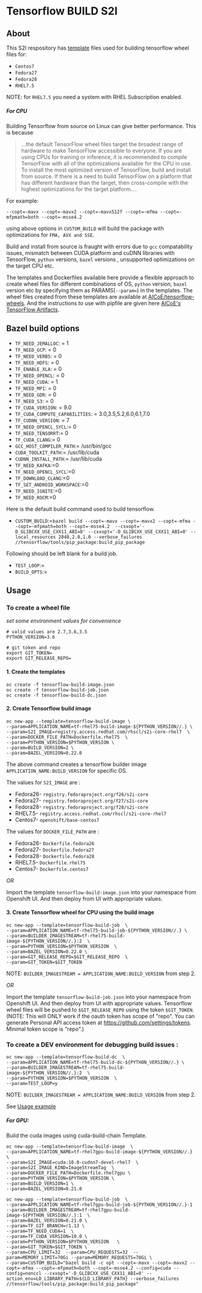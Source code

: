 # Tensorflow BUILD S2I

## About

This S2I respository has [template](https://docs.openshift.org/latest/dev_guide/templates.html) files used for building tensorflow wheel files for:
* `Centos7`
* `Fedora27`
* `Fedora28`
* `RHEL7.5`

NOTE: for `RHEL7.5` you need a system with RHEL Subscription enabled.

##### For CPU
Building Tensorflow from source on Linux can give better performance.
This is because 
> ...the default TensorFlow wheel files target the broadest range of hardware to make TensorFlow accessible to everyone.
> If you are using CPUs for training or inference, it is recommended to compile TensorFlow with all of the optimizations available for the CPU in use.
> To install the most optimized version of TensorFlow, build and install from source. 
> If there is a need to build TensorFlow on a platform that has different hardware than the target, 
> then cross-compile with the highest optimizations for the target platform....

For example:

```--copt=-mavx --copt=-mavx2 --copt=-mavx512f --copt=-mfma --copt=-mfpmath=both --copt=-msse4.2 ```

using above options in `CUSTOM_BUILD` will build the package with optimizations for `FMA, AVX and SSE`.

Build and install from source is fraught with errors due to `gcc` compatability issues, mismatch between CUDA platform and cuDNN libraries with TensorFlow, `python` versions, `bazel` versions , unsupported optimizations on the target CPU etc.

The templates and Dockerfiles available here provide a flexible approach to create wheel files for different combinations of OS, `python` version, `bazel` version etc by specifying them as PARAMS(`--param=`) in the templates. 
The wheel files created from these templates are available at [AICoE/tensorflow-wheels](https://github.com/AICoE/tensorflow-wheels/releases).
And the instructions to use with pipfile are given here [AICoE's TensorFlow Artifacts](https://tensorflow.pypi.thoth-station.ninja/).


## Bazel build options
* `TF_NEED_JEMALLOC`: = 1
* `TF_NEED_GCP`: = 0
* `TF_NEED_VERBS`: = 0
* `TF_NEED_HDFS`: = 0
* `TF_ENABLE_XLA`: = 0
* `TF_NEED_OPENCL`: = 0
* `TF_NEED_CUDA`: = 1
* `TF_NEED_MPI`: = 0
* `TF_NEED_GDR`: = 0
* `TF_NEED_S3`: = 0
* `TF_CUDA_VERSION`: = 9.0
* `TF_CUDA_COMPUTE_CAPABILITIES`: = 3.0,3.5,5.2,6.0,6.1,7.0
* `TF_CUDNN_VERSION`: = 7
* `TF_NEED_OPENCL_SYCL`:= 0
* `TF_NEED_TENSORRT`:= 0
* `TF_CUDA_CLANG`:= 0
* `GCC_HOST_COMPILER_PATH`:= /usr/bin/gcc
* `CUDA_TOOLKIT_PATH`:= /usr/lib/cuda
* `CUDNN_INSTALL_PATH`:= /usr/lib/cuda
* `TF_NEED_KAFKA`:=0
* `TF_NEED_OPENCL_SYCL`:=0
* `TF_DOWNLOAD_CLANG`:=0
* `TF_SET_ANDROID_WORKSPACE`:=0
* `TF_NEED_IGNITE`:=0
* `TF_NEED_ROCM`:=0

Here is the default build command used to build tensorflow. 
* `CUSTOM_BUILD`:=`bazel build --copt=-mavx --copt=-mavx2 --copt=-mfma --copt=-mfpmath=both --copt=-msse4.2  --cxxopt='-D_GLIBCXX_USE_CXX11_ABI=0' --cxxopt='-D_GLIBCXX_USE_CXX11_ABI=0' --local_resources 2048,2.0,1.0 --verbose_failures //tensorflow/tools/pip_package:build_pip_package`

Following should be left blank for a build job.
* `TEST_LOOP`:=
* `BUILD_OPTS`:=



## Usage

### To create a wheel file

*set some environment values for convenience*
```
# valid values are 2.7,3.6,3.5
PYTHON_VERSION=3.6

# git token and repo
export GIT_TOKEN=
export GIT_RELEASE_REPO=
```

#### 1. Create the templates
```
oc create -f tensorflow-build-image.json
oc create -f tensorflow-build-job.json
oc create -f tensorflow-build-dc.json
```

#### 2. Create Tensorflow build image
```
oc new-app --template=tensorflow-build-image \
--param=APPLICATION_NAME=tf-rhel75-build-image-${PYTHON_VERSION//.} \
--param=S2I_IMAGE=registry.access.redhat.com/rhscl/s2i-core-rhel7  \
--param=DOCKER_FILE_PATH=Dockerfile.rhel75  \
--param=PYTHON_VERSION=$PYTHON_VERSION \
--param=BUILD_VERSION=2 \
--param=BAZEL_VERSION=0.22.0
```
The above command creates a tensorflow builder image `APPLICATION_NAME:BUILD_VERSION` for specific OS.

The values for `S2I_IMAGE` are :
- Fedora26- `registry.fedoraproject.org/f26/s2i-core`
- Fedora27- `registry.fedoraproject.org/f27/s2i-core`
- Fedora28- `registry.fedoraproject.org/f28/s2i-core`
- RHEL7.5- `registry.access.redhat.com/rhscl/s2i-core-rhel7`
- Centos7- `openshift/base-centos7`

The values for `DOCKER_FILE_PATH` are :
- Fedora26- `Dockerfile.fedora26`
- Fedora27- `Dockerfile.fedora27`
- Fedora28- `Dockerfile.fedora28`
- RHEL7.5- `Dockerfile.rhel75`
- Centos7- `Dockerfile.centos7`


*OR*

Import the template `tensorflow-build-image.json` into your namespace from Openshift UI.
And then deploy from UI with appropriate values.

#### 3. Create Tensorflow wheel for CPU using the build image

```
oc new-app --template=tensorflow-build-job  \
--param=APPLICATION_NAME=tf-rhel75-build-job-${PYTHON_VERSION//.} \
--param=BUILDER_IMAGESTREAM=tf-rhel75-build-image-${PYTHON_VERSION//.}:2  \
--param=PYTHON_VERSION=$PYTHON_VERSION  \
--param=BAZEL_VERSION=0.22.0 \
--param=GIT_RELEASE_REPO=$GIT_RELEASE_REPO  \
--param=GIT_TOKEN=$GIT_TOKEN
```
NOTE: `BUILDER_IMAGESTREAM = APPLICATION_NAME:BUILD_VERSION` from step 2.

*OR*

Import the template `tensorflow-build-job.json` into your namespace from Openshift UI.
And then deploy from UI with appropriate values.
Tensorflow wheel files will be pushed to `$GIT_RELEASE_REPO` using the token `$GIT_TOKEN`.
(NOTE: This will ONLY work if the oauth token has scope of "repo".
You can generate Personal API access token at https://github.com/settings/tokens. Minimal token scope is "repo".)

### To create a DEV environment for debugging build issues :
```
oc new-app --template=tensorflow-build-dc  \
--param=APPLICATION_NAME=tf-rhel75-build-dc-${PYTHON_VERSION//.} \
--param=BUILDER_IMAGESTREAM=tf-rhel75-build-image-${PYTHON_VERSION//.}:2  \
--param=PYTHON_VERSION=$PYTHON_VERSION  \
--param=TEST_LOOP=y
```
NOTE: `BUILDER_IMAGESTREAM = APPLICATION_NAME:BUILD_VERSION` from step 2. 

See [Usage example](https://github.com/thoth-station/tensorflow-build-s2i/blob/master/Developing.md)


##### For GPU: 
Build the cuda images using cuda-build-chain Template.
```
oc new-app --template=tensorflow-build-image  \
--param=APPLICATION_NAME=tf-rhel7gpu-build-image-${PYTHON_VERSION//.} \
--param=S2I_IMAGE=cuda:10.0-cudnn7-devel-rhel7  \
--param=S2I_IMAGE_KIND=ImageStreamTag  \
--param=DOCKER_FILE_PATH=Dockerfile.rhel7gpu \
--param=PYTHON_VERSION=$PYTHON_VERSION \
--param=BUILD_VERSION=1 \
--param=BAZEL_VERSION=0.21.0
```
```
oc new-app --template=tensorflow-build-job  \
--param=APPLICATION_NAME=tf-rhel7gpu-build-job-${PYTHON_VERSION//.}-1 --param=BUILDER_IMAGESTREAM=tf-rhel7gpu-build-image-${PYTHON_VERSION//.}:1  \
--param=BAZEL_VERSION=0.21.0 \
--param=TF_GIT_BRANCH=r1.13 \
--param=TF_NEED_CUDA=1  \
--param=TF_CUDA_VERSION=10.0 \
--param=PYTHON_VERSION=$PYTHON_VERSION   \
--param=GIT_TOKEN=$GIT_TOKEN \
--param=CPU_LIMIT=32  --param=CPU_REQUESTS=32  --param=MEMORY_LIMIT=70Gi --param=MEMORY_REQUESTS=70Gi \
--param=CUSTOM_BUILD="bazel build -c opt --copt=-mavx --copt=-mavx2 --copt=-mfma --copt=-mfpmath=both --copt=-msse4.2 --config=cuda --config=nonccl --cxxopt='-D_GLIBCXX_USE_CXX11_ABI=0' --action_env=LD_LIBRARY_PATH=${LD_LIBRARY_PATH} --verbose_failures //tensorflow/tools/pip_package:build_pip_package"  
```

